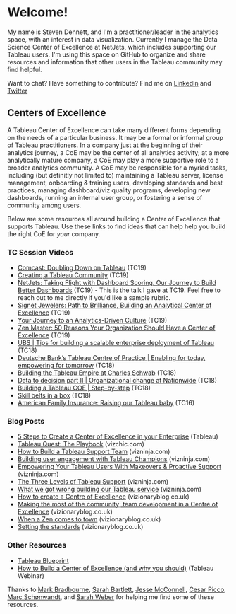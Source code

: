 # Welcome!

My name is Steven Dennett, and I'm a practitioner/leader in the analytics space, with an interest in data visualization. Currently I manage the Data Science Center of Excellence at NetJets, which includes supporting our Tableau users. I'm using this space on GitHub to organize and share resources and information that other users in the Tableau community may find helpful.

Want to chat? Have something to contribute?  Find me on [LinkedIn](https://www.linkedin.com/in/stevendennett/) and [Twitter](https://twitter.com/srdennett)

## Centers of Excellence
A Tableau Center of Excellence can take many different forms depending on the needs of a particular business.  It may be a formal or informal group of Tableau practitioners.  In a company just at the beginning of their analytics journey, a CoE may be the center of all analytics activity; at a more analytically mature company, a CoE may play a more supportive role to a broader analytics community. A CoE may be responsible for a myriad tasks, including (but definitly not limited to) maintaining a Tableau server, license management, onboarding & training users, developing standards and best practices, managing dashboard/viz quality programs, developing new dashboards, running an internal user group, or fostering a sense of community among users. 

Below are some resources all around building a Center of Excellence that supports Tableau.  Use these links to find ideas that can help help you build the right CoE for _your_ company.

### TC Session Videos
* [Comcast: Doubling Down on Tableau](https://tc19.tableau.com/learn/sessions/comcast-doubling-down-tableau) (TC19)
* [Creating a Tableau Community](https://tc19.tableau.com/learn/sessions/comcast-doubling-down-tableau) (TC19)
* [NetJets: Taking Flight with Dashboard Scoring. Our Journey to Build Better Dashboards](https://tc19.tableau.com/learn/sessions/netjets-taking-flight-dashboard-scoring-our-journey-build-better-dashboards) (TC19) - This is the talk I gave at TC19.  Feel free to reach out to me directly if you'd like a sample rubric.
* [Signet Jewelers: Path to Brilliance, Building an Analytical Center of Excellence](https://tc19.tableau.com/learn/sessions/signet-jewelers-path-brilliance-building-analytical-center-excellence) (TC19)
* [Your Journey to an Analytics-Driven Culture](https://tc19.tableau.com/learn/sessions/your-journey-analytics-driven-culture) (TC19)
* [Zen Master: 50 Reasons Your Organization Should Have a Center of Excellence](https://tc19.tableau.com/learn/sessions/zen-master-50-reasons-your-organization-should-have-center-excellence) (TC19)
* [UBS | Tips for building a scalable enterprise deployment of Tableau](https://tc18.tableau.com/learn/sessions/32519) (TC18)
* [Deutsche Bank’s Tableau Centre of Practice | Enabling for today, empowering for tomorrow](https://tc18.tableau.com/learn/sessions/32403) (TC18)
* [Building the Tableau Empire at Charles Schwab](https://tc18.tableau.com/learn/sessions/32524) (TC18)
* [Data to decision part II | Organizational change at Nationwide](https://tc18.tableau.com/learn/sessions/32402) (TC18)
* [Building a Tableau COE | Step-by-step](https://tc18.tableau.com/learn/sessions/32260) (TC18)
* [Skill belts in a box](https://tc18.tableau.com/learn/sessions/32268) (TC18)
* [American Family Insurance: Raising our Tableau baby](https://www.youtube.com/watch?v=lGDocRFyTdg&feature=youtu.be) (TC16)

### Blog Posts
* [5 Steps to Create a Center of Excellence in your Enterprise](https://www.tableau.com/about/blog/2014/7/5-steps-create-center-excellence-your-enterprise-31598) (Tableau)
* [Tableau Quest: The Playbook](https://www.vizchic.com/tableauquest/) (vizchic.com)
* [How to Build a Tableau Support Team](https://vizninja.com/2016/02/08/how-to-build-a-tableau-support-team/) (vizninja.com)
* [Building user engagement with Tableau Champions](https://vizninja.com/2016/06/02/building-user-engagement-with-tableau-champions/) (vizninja.com)
* [Empowering Your Tableau Users With Makeovers & Proactive Support](https://vizninja.com/2016/11/21/empowering-your-tableau-users-with-makeovers-proactive-support/) (vizninja.com)
* [The Three Levels of Tableau Support](https://vizninja.com/2017/01/12/the-three-levels-of-tableau-support/) (vizninja.com)
* [What we got wrong building our Tableau service](https://vizninja.com/2017/05/02/what-we-got-wrong-building-our-tableau-service/) (vizninja.com)
* [How to create a Centre of Excellence](https://www.vizionaryblog.co.uk/post/how-to-create-a-centre-of-excellence) (vizionaryblog.co.uk)
* [Making the most of the community; team development in a Centre of Excellence](https://www.vizionaryblog.co.uk/post/making-the-most-of-the-community-team-development-in-a-centre-of-excellence) (vizionaryblog.co.uk)
* [When a Zen comes to town](https://www.vizionaryblog.co.uk/post/when-a-zen-comes-to-town) (vizionaryblog.co.uk)
* [Setting the standards](https://www.vizionaryblog.co.uk/post/setting-the-standards) (vizionaryblog.co.uk)

### Other Resources
* [Tableau Blueprint](https://help.tableau.com/current/blueprint/en-us/bp_overview.htm)
* [How to Build a Center of Excellence (and why you should)](https://www.tableau.com/learn/webinars/cap-center-of-excellence) (Tableau Webinar)


Thanks to [Mark Bradbourne](https://twitter.com/MarkBradbourne), [Sarah Bartlett](https://twitter.com/sarahlovesdata), [Jesse McConnell](https://twitter.com/mcconnellj), [Cesar Picco](https://twitter.com/CesarPicco), [Marc Schønwandt](https://twitter.com/MarcSchonwandt), and [Sarah Weber](https://twitter.com/sarahecw) for helping me find some of these resources.
